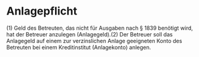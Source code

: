 # Anlagepflicht

(1) Geld des Betreuten, das nicht für Ausgaben nach § 1839 benötigt wird, hat der Betreuer anzulegen (Anlagegeld).(2) Der Betreuer soll das Anlagegeld auf einem zur verzinslichen Anlage geeigneten Konto des Betreuten bei einem Kreditinstitut (Anlagekonto) anlegen. 

